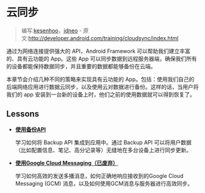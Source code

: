 # 云同步

> 编写:[kesenhoo](https://github.com/kesenhoo)，[jdneo](https://github.com/jdneo) - 原文:<http://developer.android.com/training/cloudsync/index.html>

通过为网络连接提供强大的 API，Android Framework 可以帮助我们建立丰富的、具有云功能的 App。这些 App 可以同步数据到远程服务器端，确保我们所有的设备都能保持数据同步，并且重要的数据都能够备份在云端。

本章节会介绍几种不同的策略来实现具有云功能的 App。包括：使用我们自己的后端网络应用进行数据云同步，以及使用云对数据进行备份。这样的话，当用户将我们的 app 安装到一台新的设备上时，他们之前的使用数据就可以得到恢复了。

## Lessons

* [**使用备份API**](backupapi.html)

  学习如何将 Backup API 集成到应用中。通过 Backup API 可以将用户数据（比如配置信息、笔记、高分记录等）无缝地在多台设备上进行同步更新。


* [**使用Google Cloud Messaging（已废弃）**](gcm.html)

  学习如何高效的发送多播消息，如何正确地响应接收到的Google Cloud Messaging (GCM) 消息，以及如何使用GCM消息与服务器进行高效同步。
